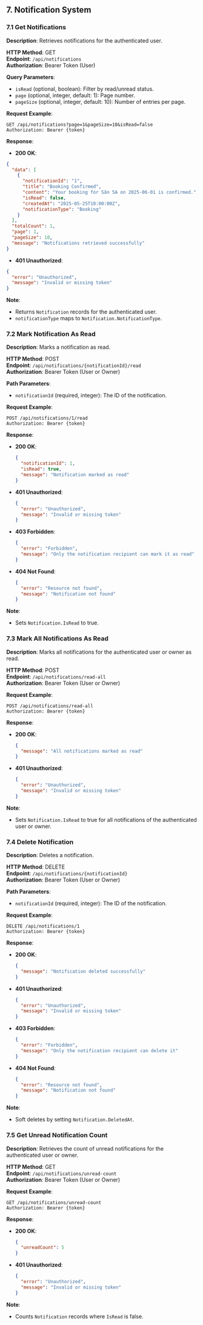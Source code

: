 ## 7. Notification System

### 7.1 Get Notifications

**Description**: Retrieves notifications for the authenticated user.

**HTTP Method**: GET  
**Endpoint**: `/api/notifications`  
**Authorization**: Bearer Token (User)

**Query Parameters**:

- `isRead` (optional, boolean): Filter by read/unread status.
- `page` (optional, integer, default: 1): Page number.
- `pageSize` (optional, integer, default: 10): Number of entries per page.

**Request Example**:

```http
GET /api/notifications?page=1&pageSize=10&isRead=false
Authorization: Bearer {token}
```

**Response**:

- **200 OK**:

```json
{
  "data": [
    {
      "notificationId": "1",
      "title": "Booking Confirmed",
      "content": "Your booking for Sân 5A on 2025-06-01 is confirmed.",
      "isRead": false,
      "createdAt": "2025-05-25T10:00:00Z",
      "notificationType": "Booking"
    }
  ],
  "totalCount": 1,
  "page": 1,
  "pageSize": 10,
  "message": "Notifications retrieved successfully"
}
```

- **401 Unauthorized**:

```json
{
  "error": "Unauthorized",
  "message": "Invalid or missing token"
}
```

**Note**:

- Returns `Notification` records for the authenticated user.
- `notificationType` maps to `Notification.NotificationType`.

### 7.2 Mark Notification As Read

**Description**: Marks a notification as read.

**HTTP Method**: POST  
**Endpoint**: `/api/notifications/{notificationId}/read`  
**Authorization**: Bearer Token (User or Owner)

**Path Parameters**:

- `notificationId` (required, integer): The ID of the notification.

**Request Example**:

```http
POST /api/notifications/1/read
Authorization: Bearer {token}
```

**Response**:

- **200 OK**:

  ```json
  {
    "notificationId": 1,
    "isRead": true,
    "message": "Notification marked as read"
  }
  ```

- **401 Unauthorized**:

  ```json
  {
    "error": "Unauthorized",
    "message": "Invalid or missing token"
  }
  ```

- **403 Forbidden**:

  ```json
  {
    "error": "Forbidden",
    "message": "Only the notification recipient can mark it as read"
  }
  ```

- **404 Not Found**:
  ```json
  {
    "error": "Resource not found",
    "message": "Notification not found"
  }
  ```

**Note**:

- Sets `Notification.IsRead` to true.

### 7.3 Mark All Notifications As Read

**Description**: Marks all notifications for the authenticated user or owner as read.

**HTTP Method**: POST  
**Endpoint**: `/api/notifications/read-all`  
**Authorization**: Bearer Token (User or Owner)

**Request Example**:

```http
POST /api/notifications/read-all
Authorization: Bearer {token}
```

**Response**:

- **200 OK**:

  ```json
  {
    "message": "All notifications marked as read"
  }
  ```

- **401 Unauthorized**:
  ```json
  {
    "error": "Unauthorized",
    "message": "Invalid or missing token"
  }
  ```

**Note**:

- Sets `Notification.IsRead` to true for all notifications of the authenticated user or owner.

### 7.4 Delete Notification

**Description**: Deletes a notification.

**HTTP Method**: DELETE  
**Endpoint**: `/api/notifications/{notificationId}`  
**Authorization**: Bearer Token (User or Owner)

**Path Parameters**:

- `notificationId` (required, integer): The ID of the notification.

**Request Example**:

```http
DELETE /api/notifications/1
Authorization: Bearer {token}
```

**Response**:

- **200 OK**:

  ```json
  {
    "message": "Notification deleted successfully"
  }
  ```

- **401 Unauthorized**:

  ```json
  {
    "error": "Unauthorized",
    "message": "Invalid or missing token"
  }
  ```

- **403 Forbidden**:

  ```json
  {
    "error": "Forbidden",
    "message": "Only the notification recipient can delete it"
  }
  ```

- **404 Not Found**:
  ```json
  {
    "error": "Resource not found",
    "message": "Notification not found"
  }
  ```

**Note**:

- Soft deletes by setting `Notification.DeletedAt`.

### 7.5 Get Unread Notification Count

**Description**: Retrieves the count of unread notifications for the authenticated user or owner.

**HTTP Method**: GET  
**Endpoint**: `/api/notifications/unread-count`  
**Authorization**: Bearer Token (User or Owner)

**Request Example**:

```http
GET /api/notifications/unread-count
Authorization: Bearer {token}
```

**Response**:

- **200 OK**:

  ```json
  {
    "unreadCount": 5
  }
  ```

- **401 Unauthorized**:
  ```json
  {
    "error": "Unauthorized",
    "message": "Invalid or missing token"
  }
  ```

**Note**:

- Counts `Notification` records where `IsRead` is false.
